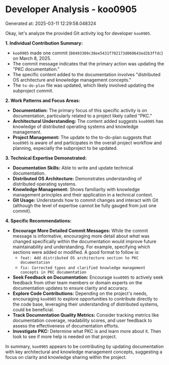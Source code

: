 # Developer Analysis - koo0905
Generated at: 2025-03-11 12:29:58.048324

Okay, let's analyze the provided Git activity log for developer `koo0905`.

**1. Individual Contribution Summary:**

*   `koo0905` made one commit (`80493309c38ee5431f702173d060643ed2b3ffdc`) on March 8, 2025.
*   The commit message indicates that the primary action was updating the "PKC documentation."
*   The specific content added to the documentation involves "distributed OS architecture and knowledge management concepts."
*   The `to-do-plan` file was updated, which likely involved updating the subproject commit.

**2. Work Patterns and Focus Areas:**

*   **Documentation:** The primary focus of this specific activity is on documentation, particularly related to a project likely called "PKC."
*   **Architectural Understanding:** The content added suggests `koo0905` has knowledge of distributed operating systems and knowledge management.
*   **Project Management:** The update to the to-do-plan suggests that `koo0905` is aware of and participates in the overall project workflow and planning, especially the subproject to be updated.

**3. Technical Expertise Demonstrated:**

*   **Documentation Skills:** Able to write and update technical documentation.
*   **Distributed OS Architecture:**  Demonstrates understanding of distributed operating systems.
*   **Knowledge Management:**  Shows familiarity with knowledge management principles and their application in a technical context.
*   **Git Usage:**  Understands how to commit changes and interact with Git (although the level of expertise cannot be fully gauged from just one commit).

**4. Specific Recommendations:**

*   **Encourage More Detailed Commit Messages:** While the commit message is informative, encouraging more detail about *what* was changed specifically within the documentation would improve future maintainability and understanding. For example, specifying which sections were added or modified.  A good format to follow is:
    *   `feat: Add distributed OS architecture section to PKC documentation`
    *   `fix: Corrected typos and clarified knowledge management concepts in PKC documentation`
*   **Seek Feedback on Documentation:** Encourage `koo0905` to actively seek feedback from other team members or domain experts on the documentation updates to ensure clarity and accuracy.
*   **Explore Code Contributions:** Depending on the project's needs, encouraging `koo0905` to explore opportunities to contribute directly to the code base, leveraging their understanding of distributed systems, could be beneficial.
*   **Track Documentation Quality Metrics:** Consider tracking metrics like documentation coverage, readability scores, and user feedback to assess the effectiveness of documentation efforts.
*   **Investigate PKC:** Determine what PKC is and learn more about it.  Then look to see if more help is needed on that project.

In summary, `koo0905` appears to be contributing by updating documentation with key architectural and knowledge management concepts, suggesting a focus on clarity and knowledge sharing within the project.
